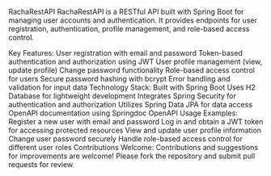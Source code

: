RachaRestAPI
RachaRestAPI is a RESTful API built with Spring Boot for managing user accounts and authentication. It provides endpoints for user registration, authentication, profile management, and role-based access control.

Key Features:
User registration with email and password
Token-based authentication and authorization using JWT
User profile management (view, update profile)
Change password functionality
Role-based access control for users
Secure password hashing with bcrypt
Error handling and validation for input data
Technology Stack:
Built with Spring Boot
Uses H2 Database for lightweight development
Integrates Spring Security for authentication and authorization
Utilizes Spring Data JPA for data access
OpenAPI documentation using Springdoc OpenAPI
Usage Examples:
Register a new user with email and password
Log in and obtain a JWT token for accessing protected resources
View and update user profile information
Change user password securely
Handle role-based access control for different user roles
Contributions Welcome:
Contributions and suggestions for improvements are welcome! Please fork the repository and submit pull requests for review.
